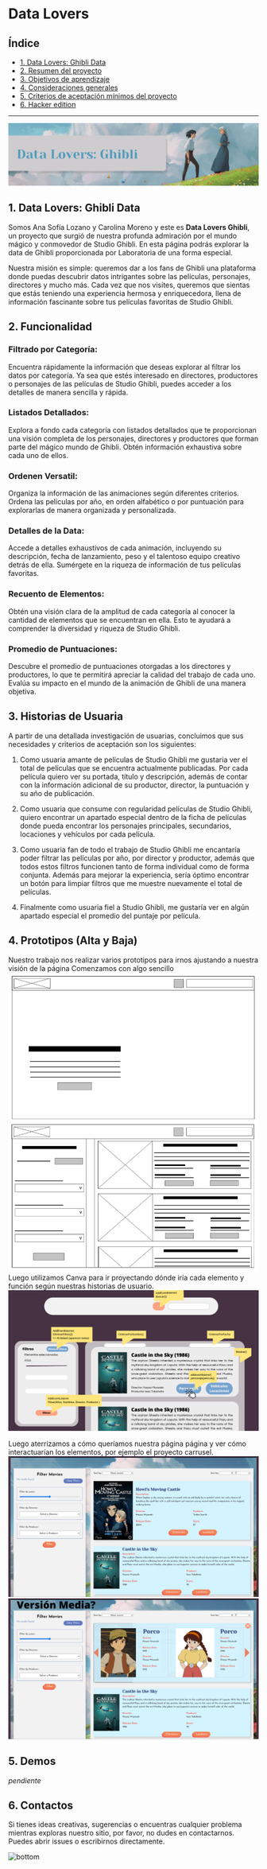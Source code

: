 # Data Lovers

## Índice

* [1. Data Lovers: Ghibli Data](#1-data-lovers-ghibli-data)
* [2. Resumen del proyecto](#2-resumen-del-proyecto)
* [3. Objetivos de aprendizaje](#3-objetivos-de-aprendizaje)
* [4. Consideraciones generales](#4-consideraciones-generales)
* [5. Criterios de aceptación mínimos del proyecto](#5-criterios-de-aceptación-mínimos-del-proyecto)
* [6. Hacker edition](#6-hacker-edition)

***
![Banner-data-lovers](./src/img/Data%20Lovers%20Ghibli.png)

## 1. Data Lovers: Ghibli Data

Somos Ana Sofía Lozano y Carolina Moreno y este es **Data Lovers Ghibli**, un proyecto que surgió de nuestra profunda admiración por el mundo mágico y conmovedor de Studio Ghibli. En esta página podrás explorar la data de Ghibli proporcionada por Laboratoria de una forma especial. 

Nuestra misión es simple: queremos dar a los fans de Ghibli una plataforma donde puedas descubrir datos intrigantes sobre las películas, personajes, directores y mucho más. Cada vez que nos visites, queremos que sientas que estás teniendo una experiencia hermosa y enriquecedora, llena de información fascinante sobre tus películas favoritas de Studio Ghibli.

## 2. Funcionalidad 
### Filtrado por Categoría: 
Encuentra rápidamente la información que deseas explorar al filtrar los datos por categoría. Ya sea que estés interesado en directores, productores o personajes de las películas de Studio Ghibli, puedes acceder a los detalles de manera sencilla y rápida.

### Listados Detallados:
 Explora a fondo cada categoría con listados detallados que te proporcionan una visión completa de los personajes, directores y productores que forman parte del mágico mundo de Ghibli. Obtén información exhaustiva sobre cada uno de ellos.

### Ordenen Versatil: 
Organiza la información de las animaciones según diferentes criterios. Ordena las películas por año, en orden alfabético o por puntuación para explorarlas de manera organizada y personalizada.

### Detalles de la Data: 
Accede a detalles exhaustivos de cada animación, incluyendo su descripción, fecha de lanzamiento, peso y el talentoso equipo creativo detrás de ella. Sumérgete en la riqueza de información de tus películas favoritas.

### Recuento de Elementos: 
Obtén una visión clara de la amplitud de cada categoría al conocer la cantidad de elementos que se encuentran en ella. Esto te ayudará a comprender la diversidad y riqueza de Studio Ghibli.

### Promedio de Puntuaciones: 
Descubre el promedio de puntuaciones otorgadas a los directores y productores, lo que te permitirá apreciar la calidad del trabajo de cada uno. Evalúa su impacto en el mundo de la animación de Ghibli de una manera objetiva.

## 3. Historias de Usuaria
A partir de una detallada investigación de usuarias, concluimos que sus necesidades y criterios de aceptación son los siguientes:
1. Como usuaria amante de películas de Studio Ghibli me gustaria ver el total de películas que se encuentra actualmente publicadas. Por cada película quiero ver su portada, título y descripción, además de contar con la información adicional de su productor, director, la puntuación y su año de publicación.

2. Como usuaria que consume con regularidad películas de Studio Ghibli, quiero encontrar un apartado especial dentro de la ficha de películas donde pueda encontrar los personajes principales, secundarios, locaciones y vehículos por cada película.

3. Como usuaria fan de todo el trabajo de Studio Ghibli me encantaría poder filtrar las películas por año, por director y productor, además que todos estos filtros funcionen tanto de forma individual como de forma conjunta. Además para mejorar la experiencia, sería óptimo encontrar un botón para limpiar filtros que me muestre nuevamente el total de películas.

4. Finalmente como usuaria fiel a Studio Ghibli, me gustaría ver en algún apartado especial el promedio del puntaje por película.

## 4.  Prototipos (Alta y Baja)
Nuestro trabajo nos realizar varios prototipos para irnos ajustando a nuestra visión de la página
Comenzamos con algo sencillo
![Protopipo-1](/src/img/prototipo-baja-fidelidad.png)
Luego utilizamos Canva para ir proyectando dónde iría cada elemento y función según nuestras historias de usuario.
![Prototipo-2](/src/img/1.png)

Luego aterrizamos a cómo queríamos nuestra página página y ver cómo interactuarían los elementos, por ejemplo el proyecto carrusel.
![prototipo-3](/src/img/5.png)
![prototipo-4](/src/img/6.png)
## 5. Demos

*pendiente* 

## 6. Contactos
Si tienes ideas creativas, sugerencias o encuentras cualquier problema mientras exploras nuestro sitio, por favor, no dudes en contactarnos. Puedes abrir issues o escribirnos directamente.

![bottom](./src/img/footer.gif)
